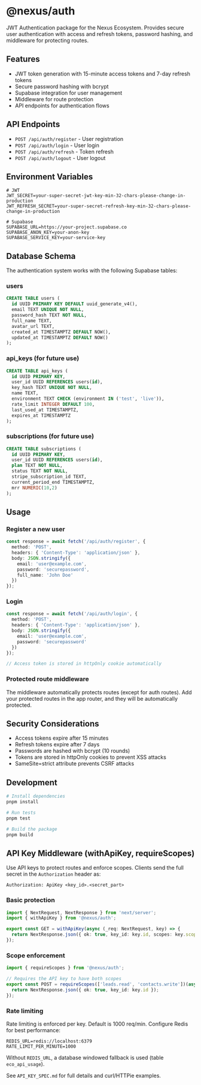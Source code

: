 # @nexus/auth

JWT Authentication package for the Nexus Ecosystem. Provides secure user authentication with access and refresh tokens, password hashing, and middleware for protecting routes.

## Features

- JWT token generation with 15-minute access tokens and 7-day refresh tokens
- Secure password hashing with bcrypt
- Supabase integration for user management
- Middleware for route protection
- API endpoints for authentication flows

## API Endpoints

- `POST /api/auth/register` - User registration
- `POST /api/auth/login` - User login
- `POST /api/auth/refresh` - Token refresh
- `POST /api/auth/logout` - User logout

## Environment Variables

```env
# JWT
JWT_SECRET=your-super-secret-jwt-key-min-32-chars-please-change-in-production
JWT_REFRESH_SECRET=your-super-secret-refresh-key-min-32-chars-please-change-in-production

# Supabase
SUPABASE_URL=https://your-project.supabase.co
SUPABASE_ANON_KEY=your-anon-key
SUPABASE_SERVICE_KEY=your-service-key
```

## Database Schema

The authentication system works with the following Supabase tables:

### users
```sql
CREATE TABLE users (
  id UUID PRIMARY KEY DEFAULT uuid_generate_v4(),
  email TEXT UNIQUE NOT NULL,
  password_hash TEXT NOT NULL,
  full_name TEXT,
  avatar_url TEXT,
  created_at TIMESTAMPTZ DEFAULT NOW(),
  updated_at TIMESTAMPTZ DEFAULT NOW()
);
```

### api_keys (for future use)
```sql
CREATE TABLE api_keys (
  id UUID PRIMARY KEY,
  user_id UUID REFERENCES users(id),
  key_hash TEXT UNIQUE NOT NULL,
  name TEXT,
  environment TEXT CHECK (environment IN ('test', 'live')),
  rate_limit INTEGER DEFAULT 100,
  last_used_at TIMESTAMPTZ,
  expires_at TIMESTAMPTZ
);
```

### subscriptions (for future use)
```sql
CREATE TABLE subscriptions (
  id UUID PRIMARY KEY,
  user_id UUID REFERENCES users(id),
  plan TEXT NOT NULL,
  status TEXT NOT NULL,
  stripe_subscription_id TEXT,
  current_period_end TIMESTAMPTZ,
  mrr NUMERIC(10,2)
);
```

## Usage

### Register a new user
```typescript
const response = await fetch('/api/auth/register', {
  method: 'POST',
  headers: { 'Content-Type': 'application/json' },
  body: JSON.stringify({
    email: 'user@example.com',
    password: 'securepassword',
    full_name: 'John Doe'
  })
});
```

### Login
```typescript
const response = await fetch('/api/auth/login', {
  method: 'POST',
  headers: { 'Content-Type': 'application/json' },
  body: JSON.stringify({
    email: 'user@example.com',
    password: 'securepassword'
  })
});

// Access token is stored in httpOnly cookie automatically
```

### Protected route middleware
The middleware automatically protects routes (except for auth routes). Add your protected routes in the app router, and they will be automatically protected.

## Security Considerations

- Access tokens expire after 15 minutes
- Refresh tokens expire after 7 days
- Passwords are hashed with bcrypt (10 rounds)
- Tokens are stored in httpOnly cookies to prevent XSS attacks
- SameSite=strict attribute prevents CSRF attacks

## Development

```bash
# Install dependencies
pnpm install

# Run tests
pnpm test

# Build the package
pnpm build
```

## API Key Middleware (withApiKey, requireScopes)

Use API keys to protect routes and enforce scopes. Clients send the full secret in the `Authorization` header as:

```
Authorization: ApiKey <key_id>.<secret_part>
```

### Basic protection

```ts
import { NextRequest, NextResponse } from 'next/server';
import { withApiKey } from '@nexus/auth';

export const GET = withApiKey(async (_req: NextRequest, key) => {
  return NextResponse.json({ ok: true, key_id: key.id, scopes: key.scopes });
});
```

### Scope enforcement

```ts
import { requireScopes } from '@nexus/auth';

// Requires the API key to have both scopes
export const POST = requireScopes(['leads.read', 'contacts.write'])(async (_req, key) => {
  return NextResponse.json({ ok: true, key_id: key.id });
});
```

### Rate limiting

Rate limiting is enforced per key. Default is 1000 req/min. Configure Redis for best performance:

```env
REDIS_URL=redis://localhost:6379
RATE_LIMIT_PER_MINUTE=1000
```

Without `REDIS_URL`, a database windowed fallback is used (table `eco_api_usage`).

See `API_KEY_SPEC.md` for full details and curl/HTTPie examples.
